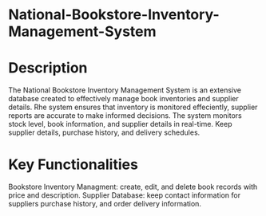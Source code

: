 # National-Bookstore-Inventory-Management-System

# Description
The National Bookstore Inventory Management System is an extensive database created to effectively manage book inventories and supplier details. Rhe system ensures that inventory is monitored effeciently, supplier reports are accurate to make informed decisions. The system monitors stock level, book information, and supplier details in real-time. Keep supplier details, purchase history, and delivery schedules.

# Key Functionalities
Bookstore Inventory Managment: create, edit, and delete book records with price and description.
Supplier Database: keep contact information for suppliers purchase history, and order delivery information.
